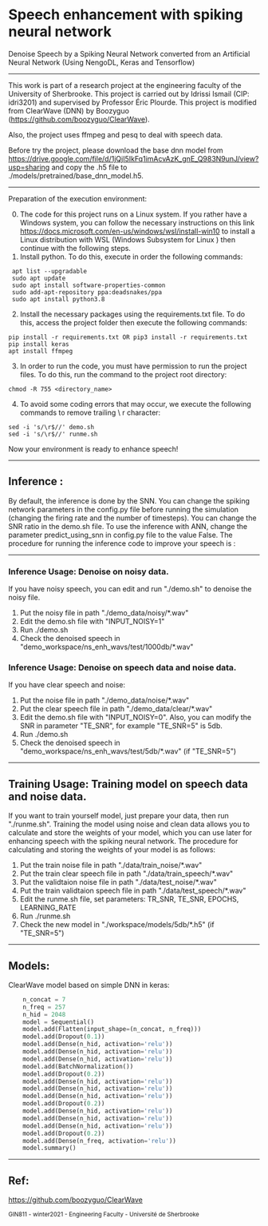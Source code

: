 # Speech enhancement with spiking neural network
Denoise Speech by a Spiking Neural Network converted from an Artificial Neural Network (Using NengoDL, Keras and Tensorflow) 

------------------

This work is part of a research project at the engineering faculty of the University of Sherbrooke. This project is carried out by Idrissi Ismail (CIP: idri3201) and supervised by Professor Éric Plourde.
This project is modified from ClearWave (DNN) by Boozyguo (https://github.com/boozyguo/ClearWave). 

Also, the project uses ffmpeg and pesq to deal with speech data.

Before try the project, please download the base dnn model from https://drive.google.com/file/d/1jQjI5IkFq1imAcvAzK_gnE_Q983N9unJ/view?usp=sharing
 and copy the .h5 file to ./models/pretrained/base_dnn_model.h5.


------------------
Preparation of the execution environment:

0. The code for this project runs on a Linux system. If you rather have a Windows system, you can follow the necessary instructions on this link https://docs.microsoft.com/en-us/windows/wsl/install-win10 to install a Linux distribution with WSL (Windows Subsystem for Linux ) then continue with the following steps.
1. Install python. To do this, execute in order the following commands:
```
 apt list --upgradable
 sudo apt update
 sudo apt install software-properties-common
 sudo add-apt-repository ppa:deadsnakes/ppa
 sudo apt install python3.8
```
2. Install the necessary packages using the requirements.txt file. To do this, access the project folder then execute the following commands:
```
pip install -r requirements.txt OR pip3 install -r requirements.txt	
pip install keras
apt install ffmpeg
```
3. In order to run the code, you must have permission to run the project files. To do this, run the command to the project root directory:
```
chmod -R 755 <directory_name>
```
4. To avoid some coding errors that may occur, we execute the following commands to remove trailing \ r character:
```
sed -i 's/\r$//' demo.sh
sed -i 's/\r$//' runme.sh
```

Now your environment is ready to enhance speech!

------------------

## Inference :
By default, the inference is done by the SNN. You can change the spiking network parameters in the config.py file before running the simulation (changing the firing rate and the number of timesteps). You can change the SNR ratio in the demo.sh file.
To use the inference with ANN, change the parameter predict_using_snn in config.py file to the value False. 
The procedure for running the inference code to improve your speech is :

------------------

### Inference Usage: Denoise on noisy data. 
If you have noisy speech, you can edit and run "./demo.sh" to denoise the noisy file. 

1. Put the noisy file in path "./demo_data/noisy/*.wav"
2. Edit the demo.sh file with "INPUT_NOISY=1" 
3. Run ./demo.sh
4. Check the denoised speech in "demo_workspace/ns_enh_wavs/test/1000db/*.wav"

### Inference Usage: Denoise on speech data and noise data. 
If you have clear speech and noise: 

1. Put the noise file in path "./demo_data/noise/*.wav"
2. Put the clear speech file in path "./demo_data/clear/*.wav"
3. Edit the demo.sh file with "INPUT_NOISY=0". Also, you can modify the SNR in parameter "TE_SNR", for example "TE_SNR=5" is 5db.
4. Run ./demo.sh
5. Check the denoised speech in "demo_workspace/ns_enh_wavs/test/5db/*.wav" (if "TE_SNR=5") 

------------------

## Training Usage: Training model on speech data and noise data. 
If you want to train yourself model, just prepare your data, then run "./runme.sh".
Training the model using noise and clean data allows you to calculate and store the weights of your model, which you can use later for enhancing speech with the spiking neural network.
The procedure for calculating and storing the weights of your model is as follows:

1. Put the train noise file in path "./data/train_noise/*.wav"
2. Put the train clear speech file in path "./data/train_speech/*.wav"
3. Put the validtaion noise file in path "./data/test_noise/*.wav"
4. Put the train validtaion speech file in path "./data/test_speech/*.wav"
5. Edit the runme.sh file, set parameters: TR_SNR, TE_SNR, EPOCHS, LEARNING_RATE
6. Run ./runme.sh
7. Check the new model in "./workspace/models/5db/*.h5" (if "TE_SNR=5") 

------------------


## Models:

ClearWave model based on simple DNN in keras:

```python
    n_concat = 7
    n_freq = 257
    n_hid = 2048
    model = Sequential()
    model.add(Flatten(input_shape=(n_concat, n_freq)))
    model.add(Dropout(0.1))
    model.add(Dense(n_hid, activation='relu'))
    model.add(Dense(n_hid, activation='relu'))
    model.add(Dense(n_hid, activation='relu'))
    model.add(BatchNormalization())
    model.add(Dropout(0.2))
    model.add(Dense(n_hid, activation='relu'))
    model.add(Dense(n_hid, activation='relu'))
    model.add(Dense(n_hid, activation='relu'))
    model.add(Dropout(0.2))
    model.add(Dense(n_hid, activation='relu'))
    model.add(Dense(n_hid, activation='relu'))
    model.add(Dense(n_hid, activation='relu'))
    model.add(Dropout(0.2))
    model.add(Dense(n_freq, activation='relu'))
    model.summary()
```


------------------

## Ref:

 https://github.com/boozyguo/ClearWave
 
 <p><small>GIN811 - winter2021 - Engineering Faculty - Université de Sherbrooke</small></p>
 
